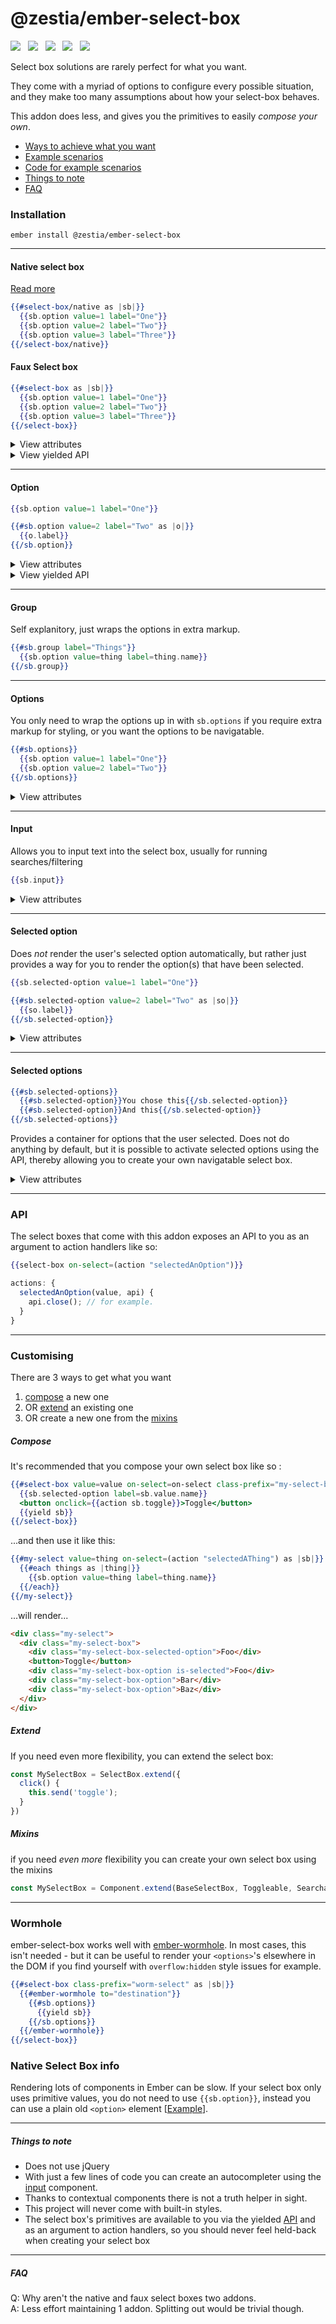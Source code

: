 # @zestia/ember-select-box

<a href="http://emberobserver.com/addons/ember-select-box"><img src="http://emberobserver.com/badges/ember-select-box.svg"></a> &nbsp; <a href="https://david-dm.org/zestia/ember-select-box#badge-embed"><img src="https://david-dm.org/zestia/ember-select-box.svg"></a> &nbsp; <a href="https://david-dm.org/zestia/ember-select-box#dev-badge-embed"><img src="https://david-dm.org/zestia/ember-select-box/dev-status.svg"></a> &nbsp; <a href="http://travis-ci.org/zestia/ember-select-box"><img src="https://travis-ci.org/zestia/ember-select-box.svg?branch=master"></a> &nbsp; <a href="http://emberjs.com/blog/2016/01/15/ember-2-3-released.html#toc_contextual-components"><img src="http://embadge.io/v1/badge.svg?label=ember&range=%3E=2.3.0"></a>


Select box solutions are rarely perfect for what you want.

They come with a myriad of options to configure every possible situation, and they make too many assumptions about how your select-box behaves.

This addon does less, and gives you the primitives to easily _compose your own_.



* [Ways to achieve what you want](#customising)
* <a href="https://zestia.github.io/ember-select-box" target="_blank">Example scenarios</a>
* <a href="https://github.com/zestia/ember-select-box/tree/master/tests/dummy/app/components" target="_blank">Code for example scenarios</a>
* [Things to note](#things-to-note)
* [FAQ](#faq)


### Installation

```
ember install @zestia/ember-select-box
```

<hr>

#### Native select box
[Read more](#native-select-box-info)

```handlebars
{{#select-box/native as |sb|}}
  {{sb.option value=1 label="One"}}
  {{sb.option value=2 label="Two"}}
  {{sb.option value=3 label="Three"}}
{{/select-box/native}}
```

#### Faux Select box

```handlebars
{{#select-box as |sb|}}
  {{sb.option value=1 label="One"}}
  {{sb.option value=2 label="Two"}}
  {{sb.option value=3 label="Three"}}
{{/select-box}}
```

<details>
  <summary>View attributes</summary>
  <table>
    <tr>
      <th>Attribute</th>
      <th>Description</th>
    </tr>
    <tr>
      <td>value</td>
      <td>Used to determine which option is selected, can be a promise</td>
    </tr>
    <tr>
      <td>multiple</td>
      <td>If true, `value` should be an array. Also adds an `is-multiple` class</td>
    </tr>
    <tr>
      <td>disabled</td>
      <td>If true adds an `is-disabled` class</td>
    </tr>
    <tr>
      <td>is-open</td>
      <td>Controls the open/closed state</td>
    </tr>
    <tr>
      <td>on-open</td>
      <td>
        Fired when the select box is opened
      </td>
    </tr>
    <tr>
      <td>on-close</td>
      <td>
        Fired when the select box is closed
      </td>
    </tr>
    <tr>
      <td>on-init</td>
      <td>Fired when the select box initialises. Useful opportunity to get
      access to the select box's API which is passed as a parameter.</td>
    </tr>
    <tr>
      <td>on-select</td>
      <td>
        Fired when an option is clicked, or enter is pressed regardless as
        to whether the value changed or not.<br>
        Subsequently fired by use of the `select` API.
      </td>
    </tr>
    <tr>
      <td>on-update</td>
      <td>
        Fired once upon initialisation of the select box (as its initial value is set).<br>
        Subsequently fired by use of the `update` API or if the value attribute changes.
      </td>
    </tr>
    <tr>
      <td>on-search</td>
      <td>Fired when the select box decides to run a search</td>
    </tr>
    <tr>
      <td>on-searched</td>
      <td>Fired after the last succesful search attempt</td>
    </tr>
    <tr>
      <td>search-min-chars</td>
      <td>Prevents the on-search action from firing until there are enough chars (default 1)</td>
    </tr>
    <tr>
      <td>search-delay-time</td>
      <td>Milliseconds to debounce the on-search action from firing (default 100)</td>
    </tr>
    <tr>
      <td>search-slow-time</td>
      <td>Milliseconds considered for a search to be taking too long (default 500)</td>
    </tr>
    <tr>
      <td>class-prefix</td>
      <td>Adds a prefix to the class name of all child select-box components</td>
    </tr>
    <tr>
      <td>on-click-outside</td>
      <td>Useful for closing the select box</td>
    </tr>
    <tr>
      <td>on-focus-in</td>
      <td>Fired when focus enters the select box, normalised if it contains an input</td>
    </tr>
    <tr>
      <td>on-focus-out</td>
      <td>Fired when focus leaves the select box</td>
    </tr>
    <tr>
      <td>on-press-backspace</td>
      <td></td>
    </tr>
    <tr>
      <td>on-press-tab</td>
      <td></td>
    </tr>
    <tr>
      <td>on-press-enter</td>
      <td>Useful for preventing default action of event</td>
    </tr>
    <tr>
      <td>on-press-escape</td>
      <td>Useful for closing and/or resetting a select box</td>
    </tr>
    <tr>
      <td>on-press-left</td>
      <td>Useful for navigating multi-select boxes</td>
    </tr>
    <tr>
      <td>on-press-up</td>
      <td>Useful for navigating up</td>
    </tr>
    <tr>
      <td>on-press-right</td>
      <td>Useful for navigating multi-select boxes</td>
    </tr>
    <tr>
      <td>on-press-down</td>
      <td>Useful for navigating down</td>
    </tr>
  </table>
</details>

<details>
  <summary>View yielded API</summary>
  <table>
    <tr>
      <th>Property</th>
      <th>Description</th>
    </tr>
    <tr>
      <td>sb.isSearching</td>
      <td>Whether the promise returned from the `on-search` action is running</td>
    </tr>
    <tr>
      <td>sb.isSlowSearch</td>
      <td>True if the promised search results are taking a while</td>
    </tr>
    <tr>
      <td>sb.isOpen</td>
      <td>True if the select box is open</td>
    </tr>
    <tr>
      <td>sb.open</td>
      <td>Opens the select box, adding `is-open` class name</td>
    </tr>
    <tr>
      <td>sb.close</td>
      <td>Closes the select box removing the `is-open` class name</td>
    </tr>
    <tr>
      <td>sb.toggle</td>
      <td>Opens or closes the select box</td>
    </tr>
    <tr>
      <td>sb.select</td>
      <td>Selects an arbitrary value and fires the `on-select` action</td>
    </tr>
    <tr>
      <td>sb.update</td>
      <td>Updates the selected value, but does not fire the `on-select` action</td>
    </tr>
    <tr>
      <td>sb.selectActiveOption</td>
      <td>Selects the value of whichever option is currently active</td>
    </tr>
    <tr>
      <td>sb.search</td>
      <td>Runs an arbitrary search using the search function provided by `on-search`</td>
    </tr>
    <tr>
      <td>sb.stopSearching</td>
      <td>'Cancels' searches currently in progress (even though promises are not cancelable)</td>
    </tr>
    <tr>
      <td>sb.setInputValue</td>
      <td>Lets you update the input value, useful for when a selection has been made</td>
    </tr>
    <tr>
      <td>sb.focusInput</td>
      <td>Focuses the input associated with the select box</td>
    </tr>
    <tr>
      <td>sb.blurInput</td>
      <td>Unfocuses the input associated with the select box</td>
    </tr>
    <tr>
      <td>sb.activateOptionAtIndex</td>
      <td>Adds an `is-active` class to the option at the index</td>
    </tr>
    <tr>
      <td>sb.activateNextOption</td>
      <td>Activates the next option (pass in true to scroll if necessary too)</td>
    </tr>
    <tr>
      <td>sb.activatePreviousOption</td>
      <td>As above but reverse</td>
    </tr>
    <tr>
      <td>sb.deactivateOptions</td>
      <td>Makes no option be active</td>
    </tr>
    <tr>
      <td>sb.activateSelectedOptionAtIndex</td>
      <td>Activates the selected option at the index</td>
    </tr>
    <tr>
      <td>sb.activateNextSelectedOption</td>
      <td>Activates the next selected option</td>
    </tr>
    <tr>
      <td>sb.activatePreviousSelectedOption</td>
      <td>As above but reverse</td>
    </tr>
    <tr>
      <td>sb.deactivateSelectedOptions</td>
      <td>Makes no selected option be active</td>
    </tr>
  </table>
</details>

<hr>

#### Option

```handlebars
{{sb.option value=1 label="One"}}

{{#sb.option value=2 label="Two" as |o|}}
  {{o.label}}
{{/sb.option}}
```

<details>
  <summary>View attributes</summary>
  <table>
    <tr>
      <th>Attribute</th>
      <th>Description</th>
    </tr>
    <tr>
      <td>selected</td>
      <td>Used for manually selecting an option. (Most of the time you won't need to use this because the options automatically know whether or not they are selected based on the value attrbute set on the select box component itself)</td>
    </tr>
    <tr>
      <td>name</td>
      <td></td>
    </tr>
    <tr>
      <td>title</td>
      <td></td>
    </tr>
    <tr>
      <td>tabindex</td>
      <td></td>
    </tr>
    <tr>
      <td>disabled</td>
      <td></td>
    </tr>
    <tr>
      <td>size</td>
      <td></td>
    </tr>
    <tr>
      <td>tabindex</td>
      <td></td>
    </tr>
    <tr>
      <td>multiple</td>
      <td></td>
    </tr>
    <tr>
      <td>aria-label</td>
      <td></td>
    </tr>
    <tr>
      <td>style</td>
      <td></td>
    </tr>
    <tr>
      <td>value</td>
      <td>Can be anything, including a promise</td>
    </tr>
    <tr>
      <td>label</td>
      <td>Used as the display text by default</td>
    </tr>
    <tr>
      <td>on-select</td>
      <td>Useful for firing one-off actions when an option is selected</td>
    </tr>
    <tr>
      <td>on-activate</td>
      <td>Fired when an individual option is activated</td>
    </tr>
  </table>
</details>

<details>
  <summary>View yielded API</summary>
  <table>
    <tr>
      <th>Property</th>
      <th>Description</th>
    </tr>
    <tr>
      <td>o.selected</td>
      <td>Whether or not the option is currently selected</td>
    </tr>
    <tr>
      <td>o.value</td>
      <td>The value of the option</td>
    </tr>
    <tr>
      <td>o.label</td>
      <td>The label of the option</td>
    </tr>
    <tr>
      <td>o.index</td>
      <td>The index of the option amongst the options</td>
    </tr>
    <tr>
      <td>o.disabled</td>
      <td>Whether or not the option is currently disabled</td>
    </tr>
  </table>
</details>

<hr>

#### Group

Self explanitory, just wraps the options in extra markup.

```handlebars
{{#sb.group label="Things"}}
  {{sb.option value=thing label=thing.name}}
{{/sb.group}}
```

<hr>

#### Options

You only need to wrap the options up in with `sb.options` if you require extra markup for styling, or you want the options to be navigatable.

```handlebars
{{#sb.options}}
  {{sb.option value=1 label="One"}}
  {{sb.option value=2 label="Two"}}
{{/sb.options}}
```

<details>
  <summary>View attributes</summary>
  <table>
    <tr>
      <th>Attribute</th>
      <th>Description</th>
    </tr>
    <tr>
      <td>style</td>
      <td>Useful for customising the style of the options container</td>
    </tr>
  </table>
</details>

<hr>

#### Input

Allows you to input text into the select box, usually for running searches/filtering

```handlebars
{{sb.input}}
```

<details>
  <summary>View attributes</summary>
  <table>
    <tr>
      <th>Attribute</th>
      <th>Description</th>
    </tr>
    <tr>
      <td>type</td>
      <td>Sets the type of input text/search etc...</td>
    </tr>
    <tr>
      <td>value</td>
      <td></td>
    </tr>
    <tr>
      <td>size</td>
      <td></td>
    </tr>
    <tr>
      <td>autofocus</td>
      <td></td>
    </tr>
    <tr>
      <td>placeholder</td>
      <td></td>
    </tr>
    <tr>
      <td>readonly</td>
      <td></td>
    </tr>
    <tr>
      <td>disabled</td>
      <td></td>
    </tr>
    <tr>
      <td>on-input</td>
      <td>Fired when text is input</td>
    </tr>
    <tr>
      <td>on-delete</td>
      <td>Fired when there is no text present, but backspace is pressed</td>
    </tr>
    <tr>
      <td>on-clear</td>
      <td>Fired when text is cleared completely</td>
    </tr>
  </table>
</details>

<hr>

#### Selected option

Does _not_ render the user's selected option automatically, but rather just provides a way for you to render the option(s) that have been selected.

```handlebars
{{sb.selected-option value=1 label="One"}}

{{#sb.selected-option value=2 label="Two" as |so|}}
  {{so.label}}
{{/sb.selected-option}}
```

<details>
  <summary>View attributes</summary>
  <table>
    <tr>
      <th>Attribute</th>
      <th>Description</th>
    </tr>
    <tr>
      <td>title</td>
      <td></td>
    </tr>
    <tr>
      <td>style</td>
      <td></td>
    </tr>
    <tr>
      <td>on-activate</td>
      <td>Fired when a selected option is activated</td>
    </tr>
  </table>
</details>

<hr>

#### Selected options

```handlebars
{{#sb.selected-options}}
  {{#sb.selected-option}}You chose this{{/sb.selected-option}}
  {{#sb.selected-option}}And this{{/sb.selected-option}}
{{/sb.selected-options}}
```

Provides a container for options that the user selected. Does not do anything by default, but it is possible to activate selected options using the API, thereby allowing you to create your own navigatable select box.

<details>
  <summary>View attributes</summary>
  <table>
    <tr>
      <th>Attribute</th>
      <th>Description</th>
    </tr>
    <tr>
      <td>style</td>
      <td>Useful for one-off styling of selected options</td>
    </tr>
  </table>
</details>

<hr>

### API

The select boxes that come with this addon exposes an API to you as an argument to action handlers like so:

```handlebars
{{select-box on-select=(action "selectedAnOption")}}
```

```javascript
actions: {
  selectedAnOption(value, api) {
    api.close(); // for example.
  }
}
```

<hr>

### Customising

There are 3 ways to get what you want

1. [compose](#compose) a new one
2. OR [extend](#extend) an existing one
3. OR create a new one from the [mixins](#mixins)

##### Compose
It's recommended that you compose your own select box like so :

```handlebars
{{#select-box value=value on-select=on-select class-prefix="my-select-box" as |sb|}}}
  {{sb.selected-option label=sb.value.name}}
  <button onclick={{action sb.toggle}}>Toggle</button>
  {{yield sb}}
{{/select-box}}
```

...and then use it like this:

```handlebars
{{#my-select value=thing on-select=(action "selectedAThing") as |sb|}}
  {{#each things as |thing|}}
    {{sb.option value=thing label=thing.name}}
  {{/each}}
{{/my-select}}
```

...will render...

```html
<div class="my-select">
  <div class="my-select-box">
    <div class="my-select-box-selected-option">Foo</div>
    <button>Toggle</button>
    <div class="my-select-box-option is-selected">Foo</div>
    <div class="my-select-box-option">Bar</div>
    <div class="my-select-box-option">Baz</div>
  </div>
</div>
```

##### Extend
If you need even more flexibility, you can extend the select box:

```javascript
const MySelectBox = SelectBox.extend({
  click() {
    this.send('toggle');
  }
})
```

##### Mixins
if you need _even more_ flexibility you can create your own select box using the mixins

```javascript
const MySelectBox = Component.extend(BaseSelectBox, Toggleable, Searchable);
```

<hr>

### Wormhole

ember-select-box works well with <a href="https://github.com/yapplabs/ember-wormhole">ember-wormhole</a>. In most cases, this isn't needed - but it can be useful to render your `<options>`'s elsewhere in the DOM if you find yourself with `overflow:hidden` style issues for example.

```handlebars
{{#select-box class-prefix="worm-select" as |sb|}}
  {{#ember-wormhole to="destination"}}
    {{#sb.options}}
      {{yield sb}}
    {{/sb.options}}
  {{/ember-wormhole}}
{{/select-box}}
```

### Native Select Box info

Rendering lots of components in Ember can be slow. If your select box only
uses primitive values, you do not need to use `{{sb.option}}`, instead you can
use a plain old `<option>` element [[Example](tests/dummy/app/templates/fast-native-single-select.hbs)].

<hr>

##### Things to note
* Does not use jQuery
* With just a few lines of code you can create an autocompleter using the [input](#input) component.
* Thanks to contextual components there is not a truth helper in sight.
* This project will never come with built-in styles.
* The select box's primitives are available to you via the yielded [API](#api) and as an argument to action handlers, so you should never feel held-back when creating your select box

<hr>

##### FAQ
Q: Why aren't the native and faux select boxes two addons.<br>
A: Less effort maintaining 1 addon. Splitting out would be trivial though.
